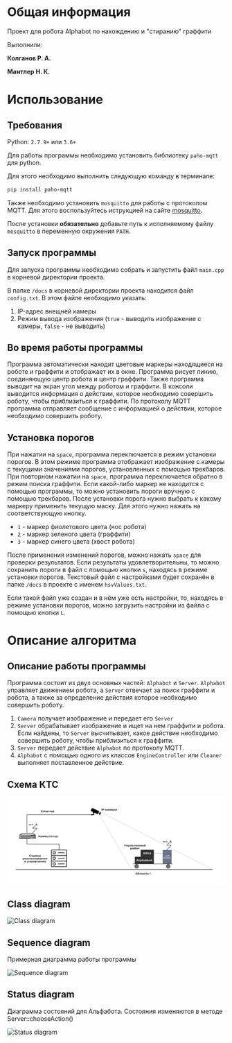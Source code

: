 # Общая информация
Проект для робота Alphabot по нахождению и "стиранию" граффити

Выполнили:

**Колганов Р. А.**

**Мантлер Н. К.**
# Использование
## Требования
Python: `2.7.9+` или `3.6+`

Для работы программы необходимо установить библиотеку `paho-mqtt` для python. 

Для этого необходимо выполнить следующую команду в терминале:
```bash
pip install paho-mqtt
```

Также необходимо установить `mosquitto` для работы с протоколом MQTT. Для этого воспользуйтесь иструкцией на сайте [mosquitto](https://mosquitto.org/download/). 

После установки **обязательно** добавьте путь к исполняемому файлу `mosquitto` в переменную окружения `PATH`.
## Запуск программы
Для запуска программы необходимо собрать и запустить файл `main.cpp` в корневой директории проекта.

В папке `/docs` в корневой директории проекта находится файл `config.txt`. В этом файле необходимо указать:
1. IP-адрес внещней камеры
2. Режим вывода изображения (`true` - выводить изображение с камеры, `false` - не выводить)

## Во время работы программы
Программа автоматически находит цветовые маркеры находящиеся на роботе и граффити и отображает их в окне. Программа рисует линию, соединяющую центр робота и центр граффити. Также программа выводит на экран угол между роботом и граффити. В консоли выводится информация о действии, которое необходимо совершить роботу, чтобы приблизиться к граффити. По протоколу MQTT программа отправляет сообщение с информацией о действии, которое необходимо совершить роботу.

## Установка порогов
При нажатии на `space`, программа переключается в режим установки порогов. В этом режиме программа отображает изображение с камеры с текущими значениями порогов, установленных с помощью трекбаров. При повторном нажатии на `space`, программа переключается обратно в режим поиска граффити. Если какой-либо маркер не находится с помощью программы, то можно установить пороги вручную с помощью трекбаров. После установки порога нужно выбрать к какому маркеру применить текущую маску. Для этого нужно нажать на соответствующую кнопку.
* `1` - маркер фиолетового цвета (нос робота)
* `2` - маркер зеленого цвета (граффити)
* `3` - маркер синего цвета (хвост робота)

После применения изменений порогов, можно нажать `space` для проверки результатов. Если результаты удовлетворительны, то можно сохранить пороги в файл с помощью кнопки `s`, находясь в режиме установки порогов. Текстовый файл с настройками будет сохранён в папке `/docs` в проекте с именем `hsvValues.txt`.

Если такой файл уже создан и в нём уже есть настройки, то, находясь в режиме установки порогов, можно загрузить настройки из файла с помощью кнопки `L`.

# Описание алгоритма
## Описание работы программы
Программа состоит из двух основных частей: `Alphabot` и `Server`. `Alphabot` управляет движением робота, а `Server` отвечает за поиск граффити и робота, а также за определение действия которое необходимо совершить роботу.

1. `Camera` получает изображение и передает его `Server`
2. `Server` обрабатывает изображение и ищет на нем граффити и робота. Если найдены, то `Server` высчитывает, какое действие необходимо совершить роботу, чтобы приблизиться к граффити.
3. `Server` передает действие `Alphabot` по протоколу MQTT.
4. `Alphabot` с помощью одного из классов `EngineController` или `Cleaner` выполняет поставленное действие.

## Схема КТС
![Схема КТС](https://github.com/kolganovr/Alphabot/raw/main/docs/KTC.png)

## Class diagram
![Class diagram](http://www.plantuml.com/plantuml/proxy?src=https://raw.githubusercontent.com/kolganovr/Alphabot/dev/docs/plantUML.wsd#1)

## Sequence diagram
Примерная диаграмма работы программы

![Sequence diagram](https://www.plantuml.com/plantuml/proxy?src=https://raw.githubusercontent.com/kolganovr/Alphabot/dev/docs/sequence_diagram.wsd#1)

## Status diagram
Диаграмма состояний для Альфабота. Состояния изменяются в методе Server::chooseAction()

![Status diagram](https://www.plantuml.com/plantuml/proxy?src=https://raw.githubusercontent.com/kolganovr/Alphabot/dev/docs/status_diagram.wsd)